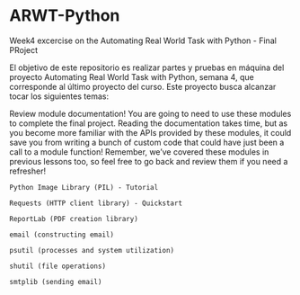 # ARWT-Python
Week4 excercise on the Automating Real World Task with Python - Final PRoject


El objetivo de este repositorio es realizar partes y pruebas en máquina del
proyecto Automating Real World Task with Python, semana 4, que corresponde
al último proyecto del curso.
Este proyecto busca alcanzar tocar los siguientes temas:

Review module documentation! You are going to need to use these modules to complete the final project. Reading the documentation takes time, but as you become more familiar with the APIs provided by these modules, it could save you from writing a bunch of custom code that could have just been a call to a module function! Remember, we’ve covered these modules in previous lessons too, so feel free to go back and review them if you need a refresher!

    Python Image Library (PIL) - Tutorial

    Requests (HTTP client library) - Quickstart

    ReportLab (PDF creation library)

    email (constructing email)

    psutil (processes and system utilization)

    shutil (file operations)

    smtplib (sending email)


